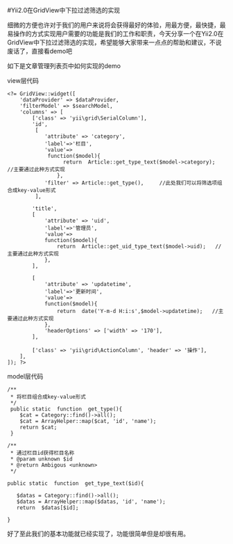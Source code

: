 #Yii2.0在GridView中下拉过滤筛选的实现

细微的方便也许对于我们的用户来说将会获得最好的体验，用最方便，最快捷，最易操作的方式实现用户需要的功能是我们的工作和职责，今天分享一个在Yii2.0在GridView中下拉过滤筛选的实现，希望能够大家带来一点点的帮助和建议，不说废话了，直接看demo吧

如下是文章管理列表页中如何实现的demo

view层代码

	<?= GridView::widget([
        'dataProvider' => $dataProvider,
        'filterModel' => $searchModel,
        'columns' => [
            ['class' => 'yii\grid\SerialColumn'],
            'id',
             [
                'attribute' => 'category',
                'label'=>'栏目',
                'value'=>
                 function($model){
                      return  Article::get_type_text($model->category);   //主要通过此种方式实现
                    },
                'filter' => Article::get_type(),     //此处我们可以将筛选项组合成key-value形式
             ],

            'title',
            [
                'attribute' => 'uid',
                'label'=>'管理员',
                'value'=>
                function($model){
                    return  Article::get_uid_type_text($model->uid);   //主要通过此种方式实现
                },
            ],

            [
                'attribute' => 'updatetime',
                'label'=>'更新时间',
                'value'=>
                function($model){
                    return  date('Y-m-d H:i:s',$model->updatetime);   //主要通过此种方式实现
                },
                'headerOptions' => ['width' => '170'],
            ],

            ['class' => 'yii\grid\ActionColumn', 'header' => '操作'],
        ],
    ]); ?>
    
model层代码

 	/**
     * 将栏目组合成key-value形式
     */
     public static  function  get_type(){
		$cat = Category::find()->all();
      	$cat = ArrayHelper::map($cat, 'id', 'name');
      	return $cat;
     }

    /**
	 * 通过栏目id获得栏目名称
	 * @param unknown $id
	 * @return Ambigous <unknown>
	 */

    public static  function  get_type_text($id){

       $datas = Category::find()->all();
       $datas = ArrayHelper::map($datas, 'id', 'name');
       return  $datas[$id];

    }
    
好了至此我们的基本功能就已经实现了，功能很简单但是却很有用。